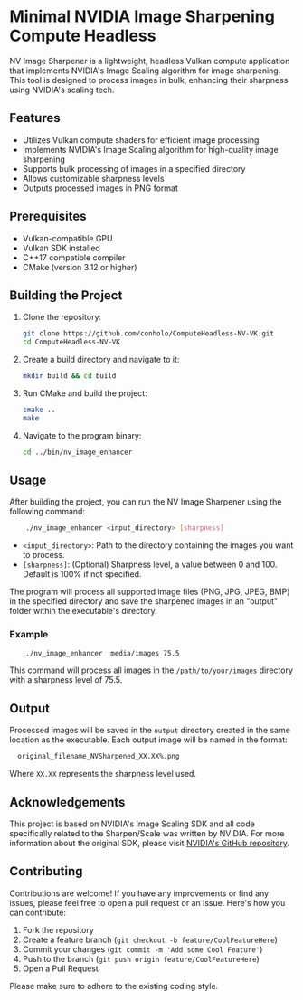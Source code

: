 # Minimal NVIDIA Image Sharpening Compute Headless

NV Image Sharpener is a lightweight, headless Vulkan compute application that implements NVIDIA's Image Scaling algorithm for image sharpening. This tool is designed to process images in bulk, enhancing their sharpness using NVIDIA's scaling tech.

## Features

- Utilizes Vulkan compute shaders for efficient image processing
- Implements NVIDIA's Image Scaling algorithm for high-quality image sharpening
- Supports bulk processing of images in a specified directory
- Allows customizable sharpness levels
- Outputs processed images in PNG format

## Prerequisites

- Vulkan-compatible GPU
- Vulkan SDK installed
- C++17 compatible compiler
- CMake (version 3.12 or higher)

## Building the Project

1. Clone the repository:
   ```bash
   git clone https://github.com/conholo/ComputeHeadless-NV-VK.git
   cd ComputeHeadless-NV-VK
   
2. Create a build directory and navigate to it:
   ```bash 
   mkdir build && cd build

3. Run CMake and build the project:
    ```bash
    cmake ..
    make
    ```
4. Navigate to the program binary: 
   ```bash
   cd ../bin/nv_image_enhancer
   ```

## Usage

After building the project, you can run the NV Image Sharpener using the following command:
   ```bash
       ./nv_image_enhancer <input_directory> [sharpness]
   ```
- `<input_directory>`: Path to the directory containing the images you want to process.
- `[sharpness]`: (Optional) Sharpness level, a value between 0 and 100. Default is 100% if not specified.

The program will process all supported image files (PNG, JPG, JPEG, BMP) in the specified directory and save the sharpened images in an "output" folder within the executable's directory.


### Example

   ```bash
       ./nv_image_enhancer  media/images 75.5
   ```
This command will process all images in the `/path/to/your/images` directory with a sharpness level of 75.5.


## Output

Processed images will be saved in the `output` directory created in the same location as the executable. Each output image will be named in the format:
   ```bash
     original_filename_NVSharpened_XX.XX%.png
   ```
Where `XX.XX` represents the sharpness level used.


## Acknowledgements

This project is based on NVIDIA's Image Scaling SDK and all code specifically related to the Sharpen/Scale was written by NVIDIA. For more information about the original SDK, please visit [NVIDIA's GitHub repository](https://github.com/NVIDIAGameWorks/NVIDIAImageScaling).

## Contributing

Contributions are welcome! If you have any improvements or find any issues, please feel free to open a pull request or an issue. Here's how you can contribute:

1. Fork the repository
2. Create a feature branch (`git checkout -b feature/CoolFeatureHere`)
3. Commit your changes (`git commit -m 'Add some Cool Feature'`)
4. Push to the branch (`git push origin feature/CoolFeatureHere`)
5. Open a Pull Request

Please make sure to adhere to the existing coding style.